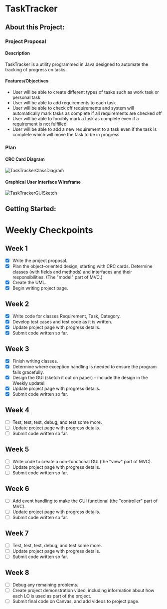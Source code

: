 # TaskTracker
## About this Project:

### Project Proposal
#### Description
TaskTracker is a utility programmed in Java designed to automate the tracking of progress on tasks.
#### Features/Objectives
- User will be able to create different types of tasks such as work task or personal task
- User will be able to add requirements to each task
- User will be able to check off requirements and system will automatically mark tasks as complete if all requirements are checked off
- User will be able to forcibly mark a task as complete even if a requirement is not fulfilled
- User will be able to add a new requirement to a task even if the task is complete which will move the task to be in progress

### Plan
#### CRC Card Diagram
![TaskTrackerClassDiagram](https://github.com/BD2311/TaskTracker/assets/164386430/5cf94afe-ae8d-4d34-9f54-074a8bfa1dcd)

#### Graphical User Interface Wireframe
![TaskTrackerGUISketch](https://github.com/BD2311/TaskTracker/assets/164386430/44cea94e-fa3c-41aa-b440-549782d90872)

## Getting Started:

# Weekly Checkpoints

## Week 1

- [x] Write the project proposal.
- [x] Plan the object-oriented design, starting with CRC cards.  Determine classes (with fields and methods) and interfaces and their responsibilities. (The "model" part of MVC.)
- [x] Create the UML.
- [x] Begin writing project page.

## Week 2

- [x] Write code for classes Requirement, Task, Category.
- [x] Develop test cases and test code as it is written.
- [x] Update project page with progress details.
- [x] Submit code written so far.

## Week 3

- [X] Finish writing classes.
- [X] Determine where exception handling is needed to ensure the program fails gracefully.
- [X] Design the GUI (sketch it out on paper) - include the design in the Weekly update!
- [X] Update project page with progress details.
- [X] Submit code written so far.

## Week 4

- [ ] Test, test, test, debug, and test some more.
- [ ] Update project page with progress details.
- [ ] Submit code written so far.

## Week 5

- [ ] Write code to create a non-functional GUI (the "view" part of MVC).
- [ ] Update project page with progress details.
- [ ] Submit code written so far.

## Week 6

- [ ] Add event handling to make the GUI functional (the "controller" part of MVC).
- [ ] Update project page with progress details.
- [ ] Submit code written so far.

## Week 7

- [ ] Test, test, test, debug, and test some more.
- [ ] Update project page with progress details.
- [ ] Submit code written so far.

## Week 8

- [ ] Debug any remaining problems.
- [ ] Create project demonstration video, including information about how each LO is used as part of the project.
- [ ] Submit final code on Canvas, and add videos to project page.
